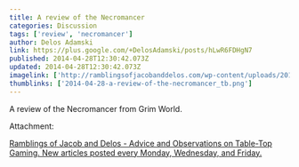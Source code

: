 ```yaml
---
title: A review of the Necromancer
categories: Discussion
tags: ['review', 'necromancer']
author: Delos Adamski
link: https://plus.google.com/+DelosAdamski/posts/hLwR6FDHgN7
published: 2014-04-28T12:30:42.073Z
updated: 2014-04-28T12:30:42.073Z
imagelink: ['http://ramblingsofjacobanddelos.com/wp-content/uploads/2014/03/ramblings_logo_banner.png']
thumblinks: ['2014-04-28-a-review-of-the-necromancer_tb.png']
---
```


A review of the Necromancer from Grim World.


Attachment:

<a href='http://ramblingsofjacobanddelos.com/'>Ramblings of Jacob and Delos - Advice and Observations on Table-Top Gaming. New articles posted every Monday, Wednesday, and Friday.</a>

